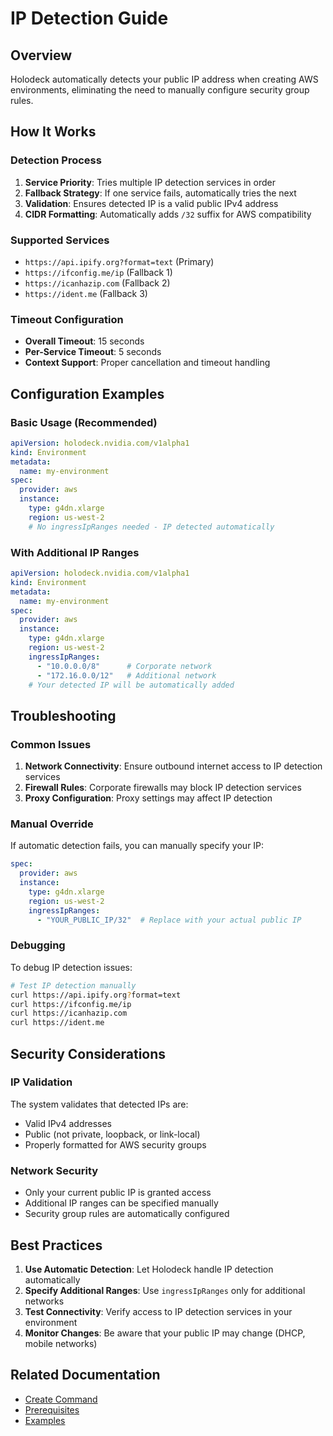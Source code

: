 # IP Detection Guide

## Overview

Holodeck automatically detects your public IP address when creating AWS environments, eliminating the need to manually configure security group rules.

## How It Works

### Detection Process

1. **Service Priority**: Tries multiple IP detection services in order
2. **Fallback Strategy**: If one service fails, automatically tries the next
3. **Validation**: Ensures detected IP is a valid public IPv4 address
4. **CIDR Formatting**: Automatically adds `/32` suffix for AWS compatibility

### Supported Services

- `https://api.ipify.org?format=text` (Primary)
- `https://ifconfig.me/ip` (Fallback 1)
- `https://icanhazip.com` (Fallback 2)
- `https://ident.me` (Fallback 3)

### Timeout Configuration

- **Overall Timeout**: 15 seconds
- **Per-Service Timeout**: 5 seconds
- **Context Support**: Proper cancellation and timeout handling

## Configuration Examples

### Basic Usage (Recommended)

```yaml
apiVersion: holodeck.nvidia.com/v1alpha1
kind: Environment
metadata:
  name: my-environment
spec:
  provider: aws
  instance:
    type: g4dn.xlarge
    region: us-west-2
    # No ingressIpRanges needed - IP detected automatically
```

### With Additional IP Ranges

```yaml
apiVersion: holodeck.nvidia.com/v1alpha1
kind: Environment
metadata:
  name: my-environment
spec:
  provider: aws
  instance:
    type: g4dn.xlarge
    region: us-west-2
    ingressIpRanges:
      - "10.0.0.0/8"      # Corporate network
      - "172.16.0.0/12"   # Additional network
    # Your detected IP will be automatically added
```

## Troubleshooting

### Common Issues

1. **Network Connectivity**: Ensure outbound internet access to IP detection services
2. **Firewall Rules**: Corporate firewalls may block IP detection services
3. **Proxy Configuration**: Proxy settings may affect IP detection

### Manual Override

If automatic detection fails, you can manually specify your IP:

```yaml
spec:
  provider: aws
  instance:
    type: g4dn.xlarge
    region: us-west-2
    ingressIpRanges:
      - "YOUR_PUBLIC_IP/32"  # Replace with your actual public IP
```

### Debugging

To debug IP detection issues:

```bash
# Test IP detection manually
curl https://api.ipify.org?format=text
curl https://ifconfig.me/ip
curl https://icanhazip.com
curl https://ident.me
```

## Security Considerations

### IP Validation

The system validates that detected IPs are:
- Valid IPv4 addresses
- Public (not private, loopback, or link-local)
- Properly formatted for AWS security groups

### Network Security

- Only your current public IP is granted access
- Additional IP ranges can be specified manually
- Security group rules are automatically configured

## Best Practices

1. **Use Automatic Detection**: Let Holodeck handle IP detection automatically
2. **Specify Additional Ranges**: Use `ingressIpRanges` only for additional networks
3. **Test Connectivity**: Verify access to IP detection services in your environment
4. **Monitor Changes**: Be aware that your public IP may change (DHCP, mobile networks)

## Related Documentation

- [Create Command](../commands/create.md#automated-ip-detection)
- [Prerequisites](../prerequisites.md#network-requirements)
- [Examples](../../examples/README.md#updated-aws-examples)

